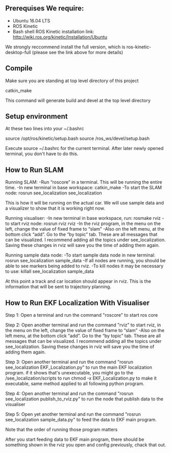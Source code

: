## Prerequises We require:
- Ubuntu 16.04 LTS
- ROS Kinetic
- Bash shell ROS Kinetic installation link:
http://wiki.ros.org/kinetic/Installation/Ubuntu

We strongly reccommend install the full version, which is ros-kinetic-desktop-full (please see the link above for more details) 

## Compile 
Make sure you are standing at top level directory of this project

catkin_make

This command will generate build and devel at the top level directory 

## Setup environment 
At these two lines into your ~/.bashrc

source /opt/ros/kinetic/setup.bash
source <absolute path to the top level directory of this project>/ros_ws/devel/setup.bash

Execute source ~/.bashrc for the current terminal. After later newly opened terminal, you don't have to do this.

## How to Run SLAM

Running SLAM:
-Run “roscore” in a terminal. This will be running the entire time.
-In new terminal in base workspace: catkin_make
-To start the SLAM node: rosrun see_localization see_localization

This is how it will be running on the actual car. We will use sample data and a visualizer to show that it is working right now.

Running visualiser:
-In new terminal in base workspace, run: rosmake rviz
-to start rviz node: rosrun rviz rviz
-In the rviz program, in the menu on the left, change the value of fixed frame to “slam”
-Also on the left menu, at the bottom click “add”. Go to the “by topic” tab. These are all messages that can be visualized. I recommend adding all the topics under see_localization. Saving these changes in rviz will save you the time of adding them again.

Running sample data node:
-To start sample data node in new terminal: rosrun see_localization sample_data
-If all nodes are running, you should be able to see markers being added to rviz.
-To kill nodes it may be necessary to use: killall see_localization sample_data

At this point a track and car location should appear in rviz. This is the information that will be sent to trajectory planning.

## How to Run EKF Localization With Visualiser

Step 1: Open a terminal and run the command "roscore" to start ros core

Step 2: Open another terminal and run the command "rviz" to start rviz, in the menu on the left, change the value of fixed frame to “slam” -Also on the left menu, at the bottom click “add”. Go to the “by topic” tab. These are all messages that can be visualized. I recommend adding all the topics under see_localization. Saving these changes in rviz will save you the time of adding them again.

Step 3: Open another terminal and run the command "rosrun see_localization EKF_Localization.py" to run the main EKF localization program. if it shows that's unexecutable, you might go to the /see_localization/scripts to run chmod -x EKF_Localization.py to make it executable, same method applied to all following python program.

Step 4: Open another terminal and run the command "rosrun see_localization publish_to_rviz.py" to run the node that publish data to the visualiser

Step 5: Open yet another terminal and run the command "rosrun see_localization sample_data.py" to feed the data to EKF main program.

Note that the order of running those program matters

After you start feeding data to EKF main program, there should be something shown in the rviz you open and config previously, chack that out.
